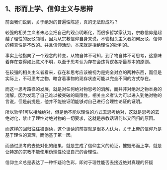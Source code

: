 <h2>1、形而上学、信仰主义与思辩</h2><p data-pid="Tnrn85HT">前面我们说到，关于绝对的普遍性陈述，真的无法形成吗？</p><p data-pid="GH34l_Bz">较强的相关主义者未必会把自己的观点明晰化，而很多哲学家认为，宗教信仰是超越了理性的反驳领域，因为从宗教信仰自身来说，不管相关主义者如何反驳，信仰的纯真性是不改的。并且信仰活动，本来就是拒绝理性的批判的。</p><p data-pid="YT1cNowA">事实上他指向了一个观念的转变，从物自体不可知，到了物自体不可思考，这意味着存在变得如此意义不明，以至于思考认为存在会违背逻各斯最基本的原则。</p><p data-pid="mvUOVmxS">在较强的相关主义者看来，存在和思考应该被视为是完全对立的两种东西，而但是实际上，不可思考之物，暗含着事物的现存状态可能以完全不同的方式存在。</p><p data-pid="dAnJTEUe">而这一思考路径的发展，就是对任何绝对物思考的消解，而并非对绝对之物本身的消解，因为发现了自己难以被突破的局限性，相关主义者认为可以进入到绝对物的言说，但是前提是，他并不能被证明能够对自己进行合理性论证的证明。</p><p data-pid="8sUOJAXY">所以哲学1可以接触绝对，但是他不能以理性的方式去思考绝对，这就是思考的去绝对化，禁止了理性对绝对物的一切要求，这就是宗教话语何以又回归的原因。</p><p data-pid="z9o0yrue">而这样的回归往往被误读，这个误读的前提就是很多人认为，关于上帝的信仰乃是基于理性的真理，而他基于第一因。</p><p data-pid="gAtxJVM7">而通过思考的去绝对化的结果，就是生成了信仰主义的论证，摧毁形而上学，就是让特定的宗教不能使用伪理性论证自己的合理性。</p><p data-pid="C4nmFRUp">信仰主义总是表达了一种怀疑论色彩，即对于理性能否去接近绝对真理的怀疑</p><p></p><p></p><p></p><p></p><p></p><p></p>